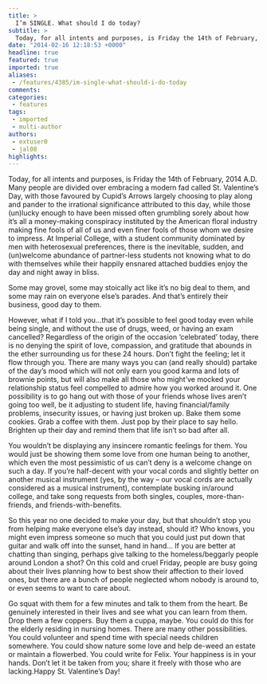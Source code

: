 ```yaml
---
title: >
  I’m SINGLE. What should I do today?
subtitle: >
  Today, for all intents and purposes, is Friday the 14th of February, 2014 A.D. Many people are divided over embracing a modern fad called St. Valentine’s Day, with those favoured by Cupid’s Arrows largely choosing to play along and pander...
date: "2014-02-16 12:18:53 +0000"
headline: true
featured: true
imported: true
aliases:
 - /features/4385/im-single-what-should-i-do-today
comments:
categories:
 - features
tags:
 - imported
 - multi-author
authors:
 - extuser0
 - jal08
highlights:
---
```


Today, for all intents and purposes, is Friday the 14th of February, 2014 A.D. Many people are divided over embracing a modern fad called St. Valentine’s Day, with those favoured by Cupid’s Arrows largely choosing to play along and pander to the irrational significance attributed to this day, while those (un)lucky enough to have been missed often grumbling sorely about how it’s all a money-making conspiracy instituted by the American floral industry making fine fools of all of us and even finer fools of those whom we desire to impress.
At Imperial College, with a student community dominated by men with heterosexual preferences, there is the inevitable, sudden, and (un)welcome abundance of partner-less students not knowing what to do with themselves while their happily ensnared attached buddies enjoy the day and night away in bliss.

Some may grovel, some may stoically act like it’s no big deal to them, and some may rain on everyone else’s parades. And that’s entirely their business, good day to them.

However, what if I told you…that it’s possible to feel good today even while being single, and without the use of drugs, weed, or having an exam cancelled?
Regardless of the origin of the occasion ‘celebrated’ today, there is no denying the spirit of love, compassion, and gratitude that abounds in the ether surrounding us for these 24 hours. Don’t fight the feeling; let it flow through you.
There are many ways you can (and really should) partake of the day’s mood which will not only earn you good karma and lots of brownie points, but will also make all those who might’ve mocked your relationship status feel compelled to admire how you worked around it.
One possibility is to go hang out with those of your friends whose lives aren’t going too well, be it adjusting to student life, having financial/family problems, insecurity issues, or having just broken up. Bake them some cookies. Grab a coffee with them. Just pop by their place to say hello. Brighten up their day and remind them that life isn’t so bad after all.

You wouldn’t be displaying any insincere romantic feelings for them. You would just be showing them some love from one human being to another, which even the most pessimistic of us can’t deny is a welcome change on such a day.
If you’re half-decent with your vocal cords and slightly better on another musical instrument (yes, by the way – our vocal cords are actually considered as a musical instrument), contemplate busking in/around college, and take song requests from both singles, couples, more-than-friends, and friends-with-benefits.

So this year no one decided to make your day, but that shouldn’t stop you from helping make everyone else’s day instead, should it? Who knows, you might even impress someone so much that you could just put down that guitar and walk off into the sunset, hand in hand…
If you are better at chatting than singing, perhaps give talking to the homeless/beggarly people around London a shot? On this cold and cruel Friday, people are busy going about their lives planning how to best show their affection to their loved ones, but there are a bunch of people neglected whom nobody is around to, or even seems to want to care about.

Go squat with them for a few minutes and talk to them from the heart. Be genuinely interested in their lives and see what you can learn from them. Drop them a few coppers. Buy them a cuppa, maybe. You could do this for the elderly residing in nursing homes.
There are many other possibilities. You could volunteer and spend time with special needs children somewhere. You could show nature some love and help de-weed an estate or maintain a flowerbed. You could write for Felix.
Your happiness is in your hands. Don’t let it be taken from you; share it freely with those who are lacking.Happy St. Valentine’s Day!
